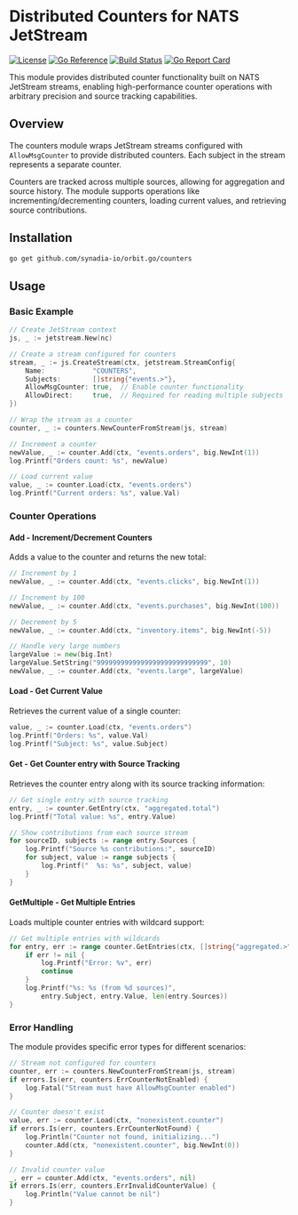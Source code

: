 # Distributed Counters for NATS JetStream

[License-Url]: https://www.apache.org/licenses/LICENSE-2.0
[License-Image]: https://img.shields.io/badge/License-Apache2-blue.svg
[ReportCard-Url]: https://goreportcard.com/report/github.com/synadia-io/orbit.go/counters
[ReportCard-Image]: https://goreportcard.com/badge/github.com/synadia-io/orbit.go/counters
[Build-Status-Url]: https://github.com/synadia-io/orbit.go/actions/workflows/counters.yaml
[Build-Status-Image]: https://github.com/synadia-io/orbit.go/actions/workflows/counters.yaml/badge.svg?branch=main
[GoDoc-Url]: https://pkg.go.dev/github.com/synadia-io/orbit.go/counters
[GoDoc-Image]: https://pkg.go.dev/badge/github.com/synadia-io/orbit.go/counters.svg

[![License][License-Image]][License-Url]
[![Go Reference][GoDoc-Image]][GoDoc-Url]
[![Build Status][Build-Status-Image]][Build-Status-Url]
[![Go Report Card][ReportCard-Image]][ReportCard-Url]

This module provides distributed counter functionality built on NATS JetStream streams, enabling high-performance counter operations with arbitrary precision and source tracking capabilities.

## Overview

The counters module wraps JetStream streams configured with `AllowMsgCounter` to provide distributed counters. Each subject in the stream represents a separate counter.

Counters are tracked across multiple sources, allowing for aggregation and source history. The module supports operations like incrementing/decrementing counters, loading current values, and retrieving source contributions.

## Installation

```bash
go get github.com/synadia-io/orbit.go/counters
```

## Usage

### Basic Example

```go
// Create JetStream context
js, _ := jetstream.New(nc)

// Create a stream configured for counters
stream, _ := js.CreateStream(ctx, jetstream.StreamConfig{
    Name:            "COUNTERS",
    Subjects:        []string{"events.>"},
    AllowMsgCounter: true,  // Enable counter functionality
    AllowDirect:     true,  // Required for reading multiple subjects
})

// Wrap the stream as a counter
counter, _ := counters.NewCounterFromStream(js, stream)

// Increment a counter
newValue, _ := counter.Add(ctx, "events.orders", big.NewInt(1))
log.Printf("Orders count: %s", newValue)

// Load current value
value, _ := counter.Load(ctx, "events.orders")
log.Printf("Current orders: %s", value.Val)
```

### Counter Operations

#### Add - Increment/Decrement Counters

Adds a value to the counter and returns the new total:

```go
// Increment by 1
newValue, _ := counter.Add(ctx, "events.clicks", big.NewInt(1))

// Increment by 100
newValue, _ := counter.Add(ctx, "events.purchases", big.NewInt(100))

// Decrement by 5
newValue, _ := counter.Add(ctx, "inventory.items", big.NewInt(-5))

// Handle very large numbers
largeValue := new(big.Int)
largeValue.SetString("9999999999999999999999999999", 10)
newValue, _ := counter.Add(ctx, "events.large", largeValue)
```

#### Load - Get Current Value

Retrieves the current value of a single counter:

```go
value, _ := counter.Load(ctx, "events.orders")
log.Printf("Orders: %s", value.Val)
log.Printf("Subject: %s", value.Subject)
```

#### Get - Get Counter entry with Source Tracking

Retrieves the counter entry along with its source tracking information:

```go
// Get single entry with source tracking
entry, _ := counter.GetEntry(ctx, "aggregated.total")
log.Printf("Total value: %s", entry.Value)

// Show contributions from each source stream
for sourceID, subjects := range entry.Sources {
    log.Printf("Source %s contributions:", sourceID)
    for subject, value := range subjects {
        log.Printf("  %s: %s", subject, value)
    }
}

```

#### GetMultiple - Get Multiple Entries

Loads multiple counter entries with wildcard support:

```go
// Get multiple entries with wildcards
for entry, err := range counter.GetEntries(ctx, []string{"aggregated.>"}) {
    if err != nil {
        log.Printf("Error: %v", err)
        continue
    }
    log.Printf("%s: %s (from %d sources)", 
        entry.Subject, entry.Value, len(entry.Sources))
}
```

### Error Handling

The module provides specific error types for different scenarios:

```go
// Stream not configured for counters
counter, err := counters.NewCounterFromStream(js, stream)
if errors.Is(err, counters.ErrCounterNotEnabled) {
    log.Fatal("Stream must have AllowMsgCounter enabled")
}

// Counter doesn't exist
value, err := counter.Load(ctx, "nonexistent.counter")
if errors.Is(err, counters.ErrCounterNotFound) {
    log.Println("Counter not found, initializing...")
    counter.Add(ctx, "nonexistent.counter", big.NewInt(0))
}

// Invalid counter value
_, err = counter.Add(ctx, "events.orders", nil)
if errors.Is(err, counters.ErrInvalidCounterValue) {
    log.Println("Value cannot be nil")
}
```
